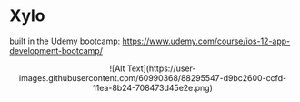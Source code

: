 # Xylo
built in the Udemy bootcamp: https://www.udemy.com/course/ios-12-app-development-bootcamp/
<p align="center">
  ![Alt Text](https://user-images.githubusercontent.com/60990368/88295547-d9bc2600-ccfd-11ea-8b24-708473d45e2e.png)
</p>
